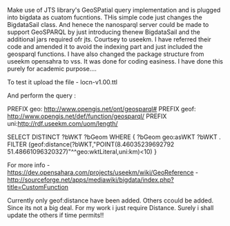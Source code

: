 Make use of JTS library's GeoSPatial query implementation and is plugged into bigdata as cuatom fucntions. THis simple code just
changes the BigdataSail class. And henece the nanosparql server could be made to support GeoSPARQL by just introducing thenew BigdataSail 
and the additional jars required ofr jts. Courtsey to useekm. I have referred their code and amended it to avoid the indexing part and
just included the geosparql functions. I have also changed the package structure from useekm opensahra to vss. It was done for coding 
easiness. I have done this purely for academic purpose....



To test it upload the file - locn-v1.00.ttl

And perform the query : 

PREFIX geo: <http://www.opengis.net/ont/geosparql#>
PREFIX geof: <http://www.opengis.net/def/function/geosparql/>
PREFIX uni:<http://rdf.useekm.com/uom/length/>

SELECT DISTINCT
?bWKT ?bGeom
WHERE {
?bGeom geo:asWKT ?bWKT .
FILTER (geof:distance(?bWKT,"POINT(8.46035239692792 51.48661096320327)"^^geo:wktLiteral,uni:km)<10)
}

For more info - https://dev.opensahara.com/projects/useekm/wiki/GeoReference
-http://sourceforge.net/apps/mediawiki/bigdata/index.php?title=CustomFunction


Currently only geof:distance have been added. Others ccould be added. Since its not a big deal.
For my work i just require Distance. Surely i shall update the others if time permits!!
